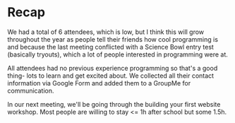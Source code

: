 # Recap

We had a total of 6 attendees, which is low, but I think this will grow throughout the year as people tell their friends how cool programming is and because the last meeting conflicted with a Science Bowl entry test (basically tryouts), which a lot of people interested in programming were at.

All attendees had no previous experience programming so that's a good thing- lots to learn and get excited about. We collected all their contact information via Google Form and added them to a GroupMe for communication.

In our next meeting, we'll be going through the building your first website workshop. Most people are willing to stay <= 1h after school but some 1.5h.
